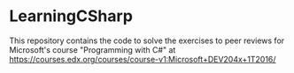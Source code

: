 # LearningCSharp

This repository contains the code to solve the exercises to peer reviews for Microsoft's course "Programming with C#" at https://courses.edx.org/courses/course-v1:Microsoft+DEV204x+1T2016/
